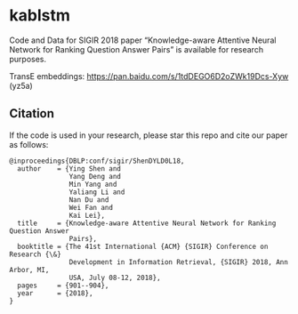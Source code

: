 # kablstm
Code and Data for SIGIR 2018 paper “Knowledge-aware Attentive Neural Network for Ranking Question Answer Pairs” is available for research purposes.


TransE embeddings: https://pan.baidu.com/s/1tdDEGO6D2oZWk19Dcs-Xyw  (yz5a) 


## Citation
If the code is used in your research, please star this repo and cite our paper as follows:
```
@inproceedings{DBLP:conf/sigir/ShenDYLD0L18,
  author    = {Ying Shen and
               Yang Deng and
               Min Yang and
               Yaliang Li and
               Nan Du and
               Wei Fan and
               Kai Lei},
  title     = {Knowledge-aware Attentive Neural Network for Ranking Question Answer
               Pairs},
  booktitle = {The 41st International {ACM} {SIGIR} Conference on Research {\&}
               Development in Information Retrieval, {SIGIR} 2018, Ann Arbor, MI,
               USA, July 08-12, 2018},
  pages     = {901--904},
  year      = {2018},
}
```
